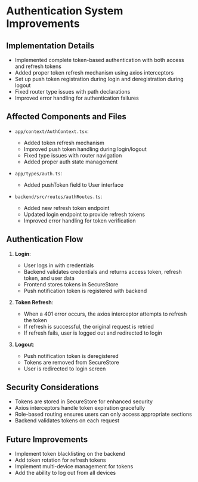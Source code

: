 # Authentication System Improvements

## Implementation Details

- Implemented complete token-based authentication with both access and refresh tokens
- Added proper token refresh mechanism using axios interceptors
- Set up push token registration during login and deregistration during logout
- Fixed router type issues with path declarations
- Improved error handling for authentication failures

## Affected Components and Files

- `app/context/AuthContext.tsx`:
  - Added token refresh mechanism
  - Improved push token handling during login/logout
  - Fixed type issues with router navigation
  - Added proper auth state management

- `app/types/auth.ts`:
  - Added pushToken field to User interface
  
- `backend/src/routes/authRoutes.ts`:
  - Added new refresh token endpoint
  - Updated login endpoint to provide refresh tokens
  - Improved error handling for token verification

## Authentication Flow

1. **Login**:
   - User logs in with credentials
   - Backend validates credentials and returns access token, refresh token, and user data
   - Frontend stores tokens in SecureStore
   - Push notification token is registered with backend

2. **Token Refresh**:
   - When a 401 error occurs, the axios interceptor attempts to refresh the token
   - If refresh is successful, the original request is retried
   - If refresh fails, user is logged out and redirected to login

3. **Logout**:
   - Push notification token is deregistered
   - Tokens are removed from SecureStore
   - User is redirected to login screen

## Security Considerations

- Tokens are stored in SecureStore for enhanced security
- Axios interceptors handle token expiration gracefully
- Role-based routing ensures users can only access appropriate sections
- Backend validates tokens on each request

## Future Improvements

- Implement token blacklisting on the backend
- Add token rotation for refresh tokens
- Implement multi-device management for tokens
- Add the ability to log out from all devices 